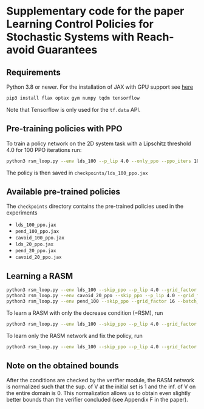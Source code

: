 # Supplementary code for the paper Learning Control Policies for Stochastic Systems with Reach-avoid Guarantees

## Requirements

Python 3.8 or newer. 
For the installation of JAX with GPU support see [here](https://github.com/google/jax)

```bash
pip3 install flax optax gym numpy tqdm tensorflow 
```

Note that Tensorflow is only used for the ```tf.data``` API.

## Pre-training policies with PPO

To train a policy network on the 2D system task with a Lipschitz threshold 4.0 for 100 PPO iterations run:

```bash
python3 rsm_loop.py --env lds_100 --p_lip 4.0 --only_ppo --ppo_iters 100
```

The policy is then saved in ```checkpoints/lds_100_ppo.jax```

## Available pre-trained policies

The ```checkpoints``` directory contains the pre-trained policies used in the experiments

- ```lds_100_ppo.jax```
- ```pend_100_ppo.jax```
- ```cavoid_100_ppo.jax```
- ```lds_20_ppo.jax```
- ```pend_20_ppo.jax```
- ```cavoid_20_ppo.jax```


## Learning a RASM

```bash
python3 rsm_loop.py --env lds_100 --skip_ppo --p_lip 4.0 --grid_factor 8 --batch_size 2048 --reach_prob 0.8
python3 rsm_loop.py --env cavoid_20_ppo --skip_ppo --p_lip 4.0 --grid_factor 8 --batch_size 2048 --reach_prob 0.9
python3 rsm_loop.py --env pend_100 --skip_ppo --grid_factor 16 --batch_size 2048  --fail_check_fast 1 --jitter_grid 1 --reach_prob 0.8
```

To learn a RASM with only the decrease condition (=RSM), run 

```bash
python3 rsm_loop.py --env lds_100 --skip_ppo --p_lip 4.0 --grid_factor 8 --batch_size 2048 --reach_prob 1.0
```

To learn only the RASM network and fix the policy, run 

```bash
python3 rsm_loop.py --env lds_100 --skip_ppo --p_lip 4.0 --grid_factor 8 --batch_size 2048 --reach_prob 0.8 --train_p 0
```


## Note on the obtained bounds

After the conditions are checked by the verifier module, the RASM network is normalized such that the sup. of V at the initial set is 1 and the inf. of V on the entire domain is 0. 
This normalization allows us to obtain even slightly better bounds than the verifier concluded (see Appendix F in the paper).
